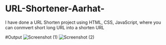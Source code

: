 # URL-Shortener-Aarhat-
I have done a URL Shorten project using HTML, CSS, JavaScript, where you can conmvert short long URL into a shorten URL

#Output
![Screenshot (1)](https://github.com/Abirdas1999/URL-Shortener-Aarhat-/assets/111376255/15c42d48-271a-4b69-a129-e9b9ad6651d0)
![Screenshot (2)](https://github.com/Abirdas1999/URL-Shortener-Aarhat-/assets/111376255/1bb85a59-f4af-499b-979a-3b63fc144906)
